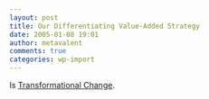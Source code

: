 ```yaml
---
layout: post
title: Our Differentiating Value-Added Strategy
date: 2005-01-08 19:01
author: metavalent
comments: true
categories: wp-import
---
```

Is <a href="https://www.comics.com/comics/dilbert/archive/dilbert-20050108.html">Transformational Change</a>.
